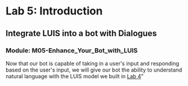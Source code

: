 # Lab 5: Introduction

## Integrate LUIS into a bot with Dialogues

### Module: M05-Enhance_Your_Bot_with_LUIS

Now that our bot is capable of taking in a user's input and responding based on the user's input, we will give our bot the ability to understand natural language with the LUIS model we built in [Lab 4](../Lab4-Implement_LUIS/02-Implement_LUIS.md)"